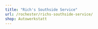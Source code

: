 ```yaml
---
title: "Rich's Southside Service"
url: /rochester/richs-southside-service/
shop: Autowerkstatt
---
```

